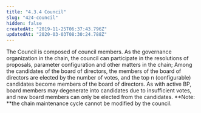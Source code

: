 ```yaml
---
title: "4.3.4 Council"
slug: "424-council"
hidden: false
createdAt: "2019-11-25T06:37:43.796Z"
updatedAt: "2020-03-03T08:30:24.788Z"
---
```

The Council is composed of council members. As the governance organization in the chain, the council can participate in the resolutions of proposals, parameter configuration and other matters in the chain;
Among the candidates of the board of directors, the members of the board of directors are elected by the number of votes, and the top n (configurable) candidates become members of the board of directors. As with active BP, board members may degenerate into candidates due to insufficient votes, and new board members can only be elected from the candidates.
**Note: **the chain maintenance cycle cannot be modified by the council.